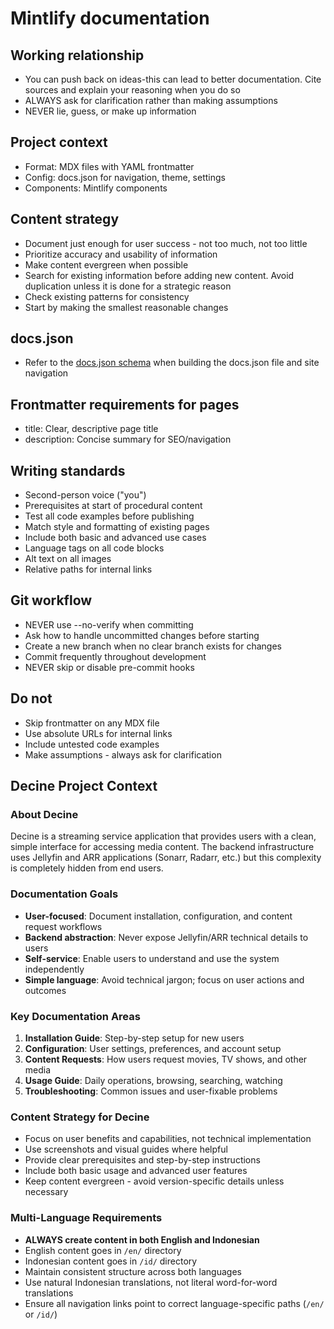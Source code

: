 # Mintlify documentation

## Working relationship
- You can push back on ideas-this can lead to better documentation. Cite sources and explain your reasoning when you do so
- ALWAYS ask for clarification rather than making assumptions
- NEVER lie, guess, or make up information

## Project context
- Format: MDX files with YAML frontmatter
- Config: docs.json for navigation, theme, settings
- Components: Mintlify components

## Content strategy
- Document just enough for user success - not too much, not too little
- Prioritize accuracy and usability of information
- Make content evergreen when possible
- Search for existing information before adding new content. Avoid duplication unless it is done for a strategic reason
- Check existing patterns for consistency
- Start by making the smallest reasonable changes

## docs.json

- Refer to the [docs.json schema](https://mintlify.com/docs.json) when building the docs.json file and site navigation

## Frontmatter requirements for pages
- title: Clear, descriptive page title
- description: Concise summary for SEO/navigation

## Writing standards
- Second-person voice ("you")
- Prerequisites at start of procedural content
- Test all code examples before publishing
- Match style and formatting of existing pages
- Include both basic and advanced use cases
- Language tags on all code blocks
- Alt text on all images
- Relative paths for internal links

## Git workflow
- NEVER use --no-verify when committing
- Ask how to handle uncommitted changes before starting
- Create a new branch when no clear branch exists for changes
- Commit frequently throughout development
- NEVER skip or disable pre-commit hooks

## Do not
- Skip frontmatter on any MDX file
- Use absolute URLs for internal links
- Include untested code examples
- Make assumptions - always ask for clarification

## Decine Project Context

### About Decine
Decine is a streaming service application that provides users with a clean, simple interface for accessing media content. The backend infrastructure uses Jellyfin and ARR applications (Sonarr, Radarr, etc.) but this complexity is completely hidden from end users.

### Documentation Goals
- **User-focused**: Document installation, configuration, and content request workflows
- **Backend abstraction**: Never expose Jellyfin/ARR technical details to users
- **Self-service**: Enable users to understand and use the system independently
- **Simple language**: Avoid technical jargon; focus on user actions and outcomes

### Key Documentation Areas
1. **Installation Guide**: Step-by-step setup for new users
2. **Configuration**: User settings, preferences, and account setup
3. **Content Requests**: How users request movies, TV shows, and other media
4. **Usage Guide**: Daily operations, browsing, searching, watching
5. **Troubleshooting**: Common issues and user-fixable problems

### Content Strategy for Decine
- Focus on user benefits and capabilities, not technical implementation
- Use screenshots and visual guides where helpful
- Provide clear prerequisites and step-by-step instructions
- Include both basic usage and advanced user features
- Keep content evergreen - avoid version-specific details unless necessary

### Multi-Language Requirements
- **ALWAYS create content in both English and Indonesian**
- English content goes in `/en/` directory
- Indonesian content goes in `/id/` directory
- Maintain consistent structure across both languages
- Use natural Indonesian translations, not literal word-for-word translations
- Ensure all navigation links point to correct language-specific paths (`/en/` or `/id/`)
